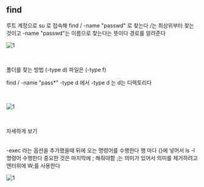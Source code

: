 
## find

루트 계정으로 su 로 접속해
find / -name "passwd" 로 찾는다
/는 최상위부터 찾는것이고 -name "passwd"는 이름으로 찾는다는 뜻이다
경로를 알려준다 

![1](https://github.com/fxzz/CentOS/assets/3148006/0b2a7db5-f0d7-4125-a9db-090b3345c8a2)



<br>

폴더를 찾는 방법 (-type d) 파일은 (-type f)


find / -name "pass*" -type d 에서 -type d 는 d는 디렉토리다

<br>

![1](https://github.com/fxzz/CentOS/assets/3148006/1d58c0cc-343a-4957-adbf-85cf87c22549)

<br>

자세하게 보기

<br>
-exec 라는 옵션을 추가했을때 뒤에 오는 명령어를 수행한다 행 마다 {}에 넣어서 ls -l 명령어 수행한다
중요한 것은 마지막에 ; 해줘야함 ;는 의미가 있어서 의미를 제거하려고 엔터위에 W;를 사용한다

![1](https://github.com/fxzz/CentOS/assets/3148006/da6edc14-0c1a-4848-85b1-962b40642d91)
